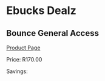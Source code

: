 
# Ebucks Dealz
## Bounce General Access
[Product Page](https://www.ebucks.com/web/shop/productSelected.do?prodId=1085586847&catId=908586136)

Price: R170.00

Savings: 


	